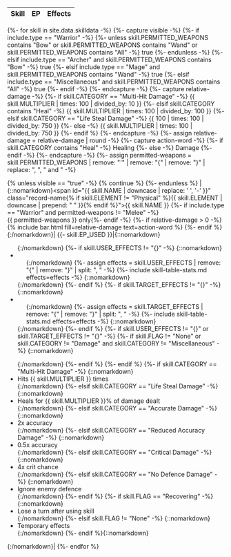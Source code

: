 |Skill|EP|Effects|
|-|-|-|
{%- for skill in site.data.skilldata -%}
  {%- capture visible -%}
    {%- if include.type == "Warrior" -%}
      {%- unless skill.PERMITTED_WEAPONS contains "Bow" or skill.PERMITTED_WEAPONS contains "Wand" or skill.PERMITTED_WEAPONS contains "All" -%}
        true
      {%- endunless -%}
    {%- elsif include.type == "Archer" and skill.PERMITTED_WEAPONS contains "Bow" -%}
      true
    {%- elsif include.type == "Mage" and skill.PERMITTED_WEAPONS contains "Wand" -%}
      true
    {%- elsif include.type == "Miscellaneous" and skill.PERMITTED_WEAPONS contains "All" -%}
      true
    {%- endif -%}
  {%- endcapture -%}
  {%- capture relative-damage -%}
    {%- if skill.CATEGORY == "Multi-Hit Damage" -%}
      {{ skill.MULTIPLIER | times: 100 | divided_by: 10 }}
    {%- elsif skill.CATEGORY contains "Heal" -%}
      {{ skill.MULTIPLIER | times: 100 | divided_by: 100 }}
    {%- elsif skill.CATEGORY == "Life Steal Damage" -%}
      {{ 100 | times: 100 | divided_by: 750 }}
    {%- else -%}
      {{ skill.MULTIPLIER | times: 100 | divided_by: 750 }}
    {%- endif %}
  {%- endcapture -%}
  {%- assign relative-damage = relative-damage | round -%}
  {%- capture action-word -%}
    {%- if skill.CATEGORY contains "Heal" -%}
      Healing
    {%- else -%}
      Damage
    {%- endif -%}
  {%- endcapture -%}
  {%- assign permitted-weapons = skill.PERMITTED_WEAPONS | remove: "'" | remove: "{" | remove: "}" | replace: ", ", " and " -%}
  
  {% unless visible == "true" -%}
    {% continue %}
  {%- endunless %}
  |{::nomarkdown}<span id="{{ skill.NAME | downcase | replace: ' ', '-' }}" class="record-name{% if skill.ELEMENT != "Physical" %}{{ skill.ELEMENT | downcase | prepend: " " }}{% endif %}">{{ skill.NAME }}</span>
  {%- if include.type == "Warrior" and permitted-weapons != "Melee" -%}<br /><span class="small-text">{{ permitted-weapons }} only</span>{%- endif -%}
  {%- if relative-damage > 0 -%}
    {% include bar.html fill=relative-damage text=action-word %}
  {%- endif %}{:/nomarkdown}|
  {{- skill.EP_USED }}|{::nomarkdown}<ul>{:/nomarkdown}
  {%- if skill.USER_EFFECTS != "{}" -%}
    {::nomarkdown}<li title="User stat changes" class="user-stat-changes"><ul style="list-style-type: none; margin-left: -0.25em;">{:/nomarkdown}
    {%- assign effects = skill.USER_EFFECTS | remove: "{" | remove: "}" | split: ", " -%}
    {%- include skill-table-stats.md effects=effects -%}
    {::nomarkdown}</ul></li>{:/nomarkdown}
  {%- endif %}
  {%- if skill.TARGET_EFFECTS != "{}" -%}
    {::nomarkdown}<li title="Opponent stat changes" class="opponent-stat-changes"><ul style="list-style-type: none; margin-left: -0.25em;">{:/nomarkdown}
    {%- assign effects = skill.TARGET_EFFECTS | remove: "{" | remove: "}" | split: ", " -%}
    {%- include skill-table-stats.md effects=effects -%}
    {::nomarkdown}</ul></li>{:/nomarkdown}
  {%- endif %}
  {%- if skill.USER_EFFECTS != "{}" or skill.TARGET_EFFECTS != "{}" -%}
    {%- if skill.FLAG != "None" or skill.CATEGORY != "Damage" and skill.CATEGORY != "Miscellaneous" -%}
      {::nomarkdown}</ul><ul style="margin-top: 0.5em;">{:/nomarkdown}
    {%- endif %}
  {%- endif %}
  {%- if skill.CATEGORY == "Multi-Hit Damage" -%}
    {::nomarkdown}<li>Hits {{ skill.MULTIPLIER }} times</li>{:/nomarkdown}
  {%- elsif skill.CATEGORY == "Life Steal Damage" -%}
    {::nomarkdown}<li>Heals for {{ skill.MULTIPLIER }}% of damage dealt</li>{:/nomarkdown}
  {%- elsif skill.CATEGORY == "Accurate Damage" -%}
    {::nomarkdown}<li>2x accuracy</li>{:/nomarkdown}
  {%- elsif skill.CATEGORY == "Reduced Accuracy Damage" -%}
    {::nomarkdown}<li>0.5x accuracy</li>{:/nomarkdown}
  {%- elsif skill.CATEGORY == "Critical Damage" -%}
    {::nomarkdown}<li>4x crit chance</li>{:/nomarkdown}
  {%- elsif skill.CATEGORY == "No Defence Damage" -%}
    {::nomarkdown}<li>Ignore enemy defence</li>{:/nomarkdown}
  {%- endif %}
  {%- if skill.FLAG == "Recovering" -%}
    {::nomarkdown}<li>Lose a turn after using skill</li>{:/nomarkdown}
  {%- elsif skill.FLAG != "None" -%}
    {::nomarkdown}<li>Temporary effects</li>{:/nomarkdown}
  {%- endif %}{::nomarkdown}</ul>{:/nomarkdown}|
{%- endfor %}